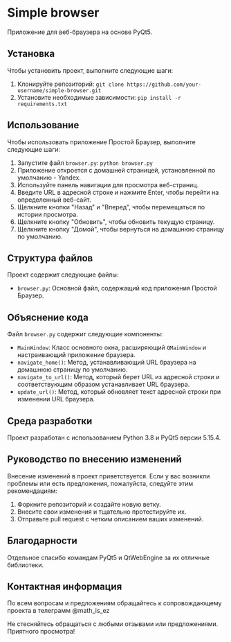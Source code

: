 # Simple browser                                               

Приложение для веб-браузера на основе PyQt5.

## Установка

Чтобы установить проект, выполните следующие шаги:

1. Клонируйте репозиторий: `git clone https://github.com/your-username/simple-browser.git`
2. Установите необходимые зависимости: `pip install -r requirements.txt`

## Использование

Чтобы использовать приложение Простой Браузер, выполните следующие шаги:

1. Запустите файл `browser.py`: `python browser.py`
2. Приложение откроется с домашней страницей, установленной по умолчанию - Yandex.
3. Используйте панель навигации для просмотра веб-страниц.
4. Введите URL в адресной строке и нажмите Enter, чтобы перейти на определенный веб-сайт.
5. Щелкните кнопки "Назад" и "Вперед", чтобы перемещаться по истории просмотра.
6. Щелкните кнопку "Обновить", чтобы обновить текущую страницу.
7. Щелкните кнопку "Домой", чтобы вернуться на домашнюю страницу по умолчанию.

## Структура файлов

Проект содержит следующие файлы:

- `browser.py`: Основной файл, содержащий код приложения Простой Браузер.

## Объяснение кода

Файл `browser.py` содержит следующие компоненты:

- `MainWindow`: Класс основного окна, расширяющий `QMainWindow` и настраивающий приложение браузера.
- `navigate_home()`: Метод, устанавливающий URL браузера на домашнюю страницу по умолчанию.
- `navigate_to_url()`: Метод, который берет URL из адресной строки и соответствующим образом устанавливает URL браузера.
- `update_url()`: Метод, который обновляет текст адресной строки при изменении URL браузера.

## Среда разработки

Проект разработан с использованием Python 3.8 и PyQt5 версии 5.15.4.

## Руководство по внесению изменений

Внесение изменений в проект приветствуется. Если у вас возникли проблемы или есть предложения, пожалуйста, следуйте этим рекомендациям:

1. Форкните репозиторий и создайте новую ветку.
2. Внесите свои изменения и тщательно протестируйте их.
3. Отправьте pull request с четким описанием ваших изменений.

## Благодарности

Отдельное спасибо командам PyQt5 и QtWebEngine за их отличные библиотеки.

## Контактная информация

По всем вопросам и предложениям обращайтесь к сопровождающему проекта в телеграмм @math_is_ez

Не стесняйтесь обращаться с любыми отзывами или предложениями. Приятного просмотра!

 

